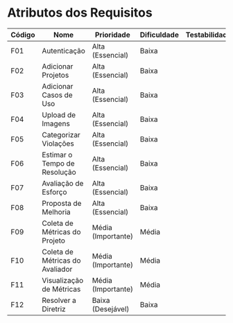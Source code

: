 # Atributos dos Requisitos

| Código |Nome                             | Prioridade         | Dificuldade | Testabilidade |
|--------|---------------------------------|--------------------|-------------|---------------------|
| F01    | Autenticação                    | Alta (Essencial)   | Baixa       |
| F02    | Adicionar Projetos              | Alta (Essencial)   | Baixa       |
| F03    | Adicionar Casos de Uso          | Alta (Essencial)   | Baixa       | 
| F04    | Upload de Imagens               | Alta (Essencial)   | Baixa       |
| F05    | Categorizar Violações           | Alta (Essencial)   | Baixa       |
| F06    | Estimar o Tempo de Resolução    | Alta (Essencial)   | Baixa       |
| F07    | Avaliação de Esforço            | Alta (Essencial)   | Baixa       |
| F08    | Proposta de Melhoria            | Alta (Essencial)   | Baixa       |
| F09    | Coleta de Métricas do Projeto   | Média (Importante) | Média       |
| F10    | Coleta de Métricas do Avaliador | Média (Importante) | Média       |
| F11    | Visualização de Métricas        | Média (Importante) | Média       |
| F12    | Resolver a Diretriz             | Baixa (Desejável)  | Baixa       |
